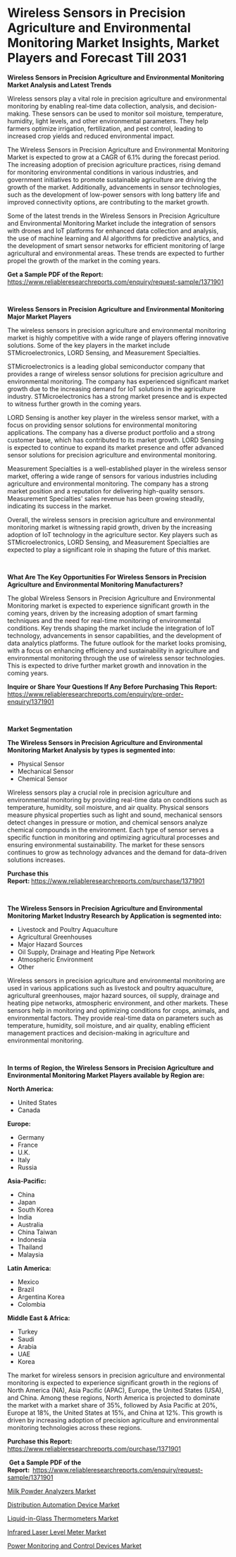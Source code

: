<p><h1>Wireless Sensors in Precision Agriculture and Environmental Monitoring Market Insights, Market Players and Forecast Till 2031</h1></p><p><strong>Wireless Sensors in Precision Agriculture and Environmental Monitoring Market Analysis and Latest Trends</strong></p>
<p><p>Wireless sensors play a vital role in precision agriculture and environmental monitoring by enabling real-time data collection, analysis, and decision-making. These sensors can be used to monitor soil moisture, temperature, humidity, light levels, and other environmental parameters. They help farmers optimize irrigation, fertilization, and pest control, leading to increased crop yields and reduced environmental impact.</p><p>The Wireless Sensors in Precision Agriculture and Environmental Monitoring Market is expected to grow at a CAGR of 6.1% during the forecast period. The increasing adoption of precision agriculture practices, rising demand for monitoring environmental conditions in various industries, and government initiatives to promote sustainable agriculture are driving the growth of the market. Additionally, advancements in sensor technologies, such as the development of low-power sensors with long battery life and improved connectivity options, are contributing to the market growth.</p><p>Some of the latest trends in the Wireless Sensors in Precision Agriculture and Environmental Monitoring Market include the integration of sensors with drones and IoT platforms for enhanced data collection and analysis, the use of machine learning and AI algorithms for predictive analytics, and the development of smart sensor networks for efficient monitoring of large agricultural and environmental areas. These trends are expected to further propel the growth of the market in the coming years.</p></p>
<p><strong>Get a Sample PDF of the Report:&nbsp;</strong> <a href="https://www.reliableresearchreports.com/enquiry/request-sample/1371901">https://www.reliableresearchreports.com/enquiry/request-sample/1371901</a></p>
<p>&nbsp;</p>
<p><strong>Wireless Sensors in Precision Agriculture and Environmental Monitoring Major Market Players</strong></p>
<p><p>The wireless sensors in precision agriculture and environmental monitoring market is highly competitive with a wide range of players offering innovative solutions. Some of the key players in the market include STMicroelectronics, LORD Sensing, and Measurement Specialties.</p><p>STMicroelectronics is a leading global semiconductor company that provides a range of wireless sensor solutions for precision agriculture and environmental monitoring. The company has experienced significant market growth due to the increasing demand for IoT solutions in the agriculture industry. STMicroelectronics has a strong market presence and is expected to witness further growth in the coming years.</p><p>LORD Sensing is another key player in the wireless sensor market, with a focus on providing sensor solutions for environmental monitoring applications. The company has a diverse product portfolio and a strong customer base, which has contributed to its market growth. LORD Sensing is expected to continue to expand its market presence and offer advanced sensor solutions for precision agriculture and environmental monitoring.</p><p>Measurement Specialties is a well-established player in the wireless sensor market, offering a wide range of sensors for various industries including agriculture and environmental monitoring. The company has a strong market position and a reputation for delivering high-quality sensors. Measurement Specialties' sales revenue has been growing steadily, indicating its success in the market.</p><p>Overall, the wireless sensors in precision agriculture and environmental monitoring market is witnessing rapid growth, driven by the increasing adoption of IoT technology in the agriculture sector. Key players such as STMicroelectronics, LORD Sensing, and Measurement Specialties are expected to play a significant role in shaping the future of this market.</p></p>
<p>&nbsp;</p>
<p><strong>What Are The Key Opportunities For Wireless Sensors in Precision Agriculture and Environmental Monitoring Manufacturers?</strong></p>
<p><p>The global Wireless Sensors in Precision Agriculture and Environmental Monitoring market is expected to experience significant growth in the coming years, driven by the increasing adoption of smart farming techniques and the need for real-time monitoring of environmental conditions. Key trends shaping the market include the integration of IoT technology, advancements in sensor capabilities, and the development of data analytics platforms. The future outlook for the market looks promising, with a focus on enhancing efficiency and sustainability in agriculture and environmental monitoring through the use of wireless sensor technologies. This is expected to drive further market growth and innovation in the coming years.</p></p>
<p><strong>Inquire or Share Your Questions If Any Before Purchasing This Report:</strong> <a href="https://www.reliableresearchreports.com/enquiry/pre-order-enquiry/1371901">https://www.reliableresearchreports.com/enquiry/pre-order-enquiry/1371901</a></p>
<p>&nbsp;</p>
<p><strong>Market Segmentation</strong></p>
<p><strong>The Wireless Sensors in Precision Agriculture and Environmental Monitoring Market Analysis by types is segmented into:</strong></p>
<p><ul><li>Physical Sensor</li><li>Mechanical Sensor</li><li>Chemical Sensor</li></ul></p>
<p><p>Wireless sensors play a crucial role in precision agriculture and environmental monitoring by providing real-time data on conditions such as temperature, humidity, soil moisture, and air quality. Physical sensors measure physical properties such as light and sound, mechanical sensors detect changes in pressure or motion, and chemical sensors analyze chemical compounds in the environment. Each type of sensor serves a specific function in monitoring and optimizing agricultural processes and ensuring environmental sustainability. The market for these sensors continues to grow as technology advances and the demand for data-driven solutions increases.</p></p>
<p><strong>Purchase this Report:&nbsp;</strong><a href="https://www.reliableresearchreports.com/purchase/1371901">https://www.reliableresearchreports.com/purchase/1371901</a></p>
<p>&nbsp;</p>
<p><strong>The Wireless Sensors in Precision Agriculture and Environmental Monitoring Market Industry Research by Application is segmented into:</strong></p>
<p><ul><li>Livestock and Poultry Aquaculture</li><li>Agricultural Greenhouses</li><li>Major Hazard Sources</li><li>Oil Supply, Drainage and Heating Pipe Network</li><li>Atmospheric Environment</li><li>Other</li></ul></p>
<p><p>Wireless sensors in precision agriculture and environmental monitoring are used in various applications such as livestock and poultry aquaculture, agricultural greenhouses, major hazard sources, oil supply, drainage and heating pipe networks, atmospheric environment, and other markets. These sensors help in monitoring and optimizing conditions for crops, animals, and environmental factors. They provide real-time data on parameters such as temperature, humidity, soil moisture, and air quality, enabling efficient management practices and decision-making in agriculture and environmental monitoring.</p></p>
<p>&nbsp;</p>
<p><strong>In terms of Region, the Wireless Sensors in Precision Agriculture and Environmental Monitoring Market Players available by Region are:</strong></p>
<p>
    <p> <strong> North America: </strong>
        <ul>
            <li>United States</li>
            <li>Canada</li>
        </ul>
        </p> 
    <p> <strong> Europe: </strong>
        <ul>
            <li>Germany</li>
            <li>France</li>
            <li>U.K.</li>
            <li>Italy</li>
            <li>Russia</li>
        </ul>
        </p> 
    <p> <strong> Asia-Pacific: </strong>
        <ul>
            <li>China</li>
            <li>Japan</li>
            <li>South Korea</li>
            <li>India</li>
            <li>Australia</li>
            <li>China Taiwan</li>
            <li>Indonesia</li>
            <li>Thailand</li>
            <li>Malaysia</li>
        </ul>
        </p> 
    <p> <strong> Latin America: </strong>
        <ul>
            <li>Mexico</li>
            <li>Brazil</li>
            <li>Argentina Korea</li>
            <li>Colombia</li>
        </ul>
        </p> 
    <p> <strong> Middle East & Africa: </strong>
        <ul>
            <li>Turkey</li>
            <li>Saudi</li>
            <li>Arabia</li>
            <li>UAE</li>
            <li>Korea</li>
        </ul>
    </p>
    </p>
<p><p>The market for wireless sensors in precision agriculture and environmental monitoring is expected to experience significant growth in the regions of North America (NA), Asia Pacific (APAC), Europe, the United States (USA), and China. Among these regions, North America is projected to dominate the market with a market share of 35%, followed by Asia Pacific at 20%, Europe at 18%, the United States at 15%, and China at 12%. This growth is driven by increasing adoption of precision agriculture and environmental monitoring technologies across these regions.</p></p>
<p><strong>Purchase this Report: </strong><a href="https://www.reliableresearchreports.com/purchase/1371901">https://www.reliableresearchreports.com/purchase/1371901</a></p>
<p>&nbsp;<strong>Get a Sample PDF of the Report:&nbsp;&nbsp;</strong><a href="https://www.reliableresearchreports.com/enquiry/request-sample/1371901">https://www.reliableresearchreports.com/enquiry/request-sample/1371901</a></p>
<p><strong></strong></p>
<p><p><a href="https://medium.com/@rosejohnson762014/milk-powder-analyzers-market-analysis-and-sze-forecasted-for-period-from-2024-to-2031-dc22dfa9fd63">Milk Powder Analyzers Market</a></p><p><a href="https://medium.com/@sarademiri71/distribution-automation-device-market-analysis-its-cagr-market-segmentation-and-global-industry-fb3384dfe782">Distribution Automation Device Market</a></p><p><a href="https://medium.com/@rosejohnson762014/liquid-in-glass-thermometers-market-report-reveals-the-latest-trends-and-growth-opportunities-of-a815a37d31f2">Liquid-in-Glass Thermometers Market</a></p><p><a href="https://medium.com/@juansmith1961/infrared-laser-level-meter-market-insight-market-trends-growth-forecasted-from-2024-to-2031-721b877d9e8c">Infrared Laser Level Meter Market</a></p><p><a href="https://medium.com/@sarademiri71/power-monitoring-and-control-devices-market-research-report-its-history-and-forecast-2024-to-2031-63441c98a3cb">Power Monitoring and Control Devices Market</a></p></p>
